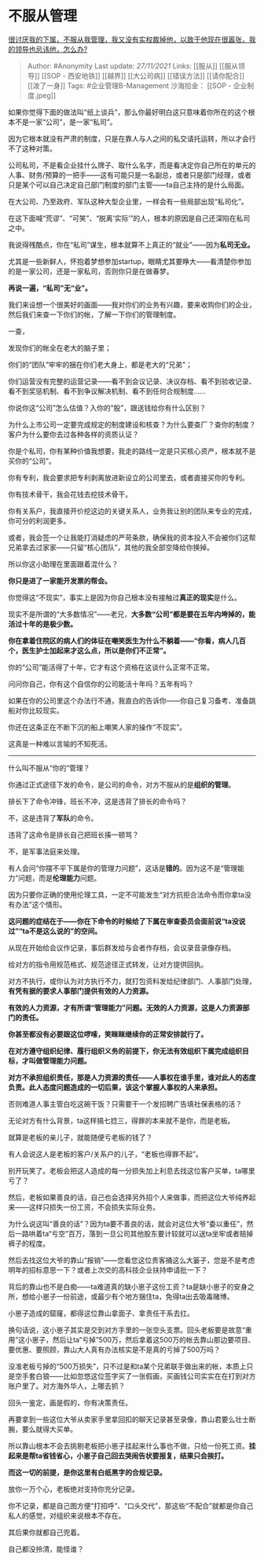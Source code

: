 # 不服从管理
[很讨厌我的下属，不服从我管理，我又没有实权裁掉他，以致于他现在很嚣张，我的领导也忌讳他，怎么办?](https://www.zhihu.com/question/35344560/answer/2244184465)

> Author: #Anonymity 
Last update: *27/11/2021* 
Links: [[服从]] [[服从领导]] [[SOP - 西安地铁]] [[越界]] [[大公司病]] [[错误方法]] [[请你配合]] [[泼了一身]]
Tags: #企业管理B-Management 
沙海拾金： [[SOP - 企业制度.jpeg]]
  


如果你觉得下面的做法叫“纸上谈兵”，那么你最好明白这只意味着你所在的这个根本不是一家“公司”，是一家“私司”。

因为它根本就没有严肃的制度，只是在靠人与人之间的私交请托运转，所以才会行不了这种对策。

公司私司，不是看企业挂什么牌子、取什么名字，而是看决定你自己所在的单元的人事、财务/预算的一把手——这有可能只是一名副总，或者只是部门经理，或者只是某个可以自己决定自己部门制度的部门主管——ta自己主持的是什么局面。

在大公司、乃至政府、军队这种大型企业里，一样会有一些局部出现“私司化”。

在这下面喊“荒谬”、“可笑”、“脱离‘实际’”的人，根本的原因是自己还深陷在私司之中。

我说得残酷点，你在“私司”谋生，根本就算不上真正的“就业”——因为**私司无业。**

尤其是一些新鲜人，怀抱着梦想参加startup，眼睛尤其要睁大——看清楚你参加的是一家公司，还是一家私司，否则你只是在做春梦。

**再说一遍，“私司”无“业”。**

我们来设想一个很美好的画面——我对你们的业务有兴趣，要来收购你们的企业，然后我们来查一下你们的帐，了解一下你们的管理制度。

一查，

发现你们的帐全在老大的脑子里；

你们的“团队”牢牢的捆在你们老大身上，都是老大的“兄弟”；

你们运营没有完整的运营记录——看不到会议记录、决议存档、看不到验收记录、看不到奖惩机制、看不到争议解决机制、看不到任何合规制度……  

你说你这“公司”怎么估值？入你的“股”，跟送钱给你有什么区别？

为什么上市公司一定要完成规定的制度建设和核查？为什么要查厂？查你的制度？客户为什么要你去过各种各样的资质认证？

你是个私司，你有某种价值我想要，我走的路线一定是只买核心资产，根本就不是买你的“公司”。

你有专利，我会要求把专利剥离放进新设立的公司里去，或者直接买你的专利。

你有技术骨干，我会花钱去挖技术骨干。

你有关系户，我直接开价挖这边的关键关系人，业务我让别的团队来专业的完成，你可分的利润更多。

或者，我会签一个让我能打消疑虑的严苛条款，确保我的资本投入不会被你们这帮兄弟拿去过家家——只留“核心团队”，其他的我全部空降给你换掉。

所以你这小助理在里面跟着混什么？

**你只是进了一家能开发票的帮会。**

你觉得这“不现实”，事实上是因为你自己根本没有接触过**真正的现实**是什么。

现实不是所谓的“大多数情况”——老兄，**大多数“公司”都是要在五年内垮掉的，能活过十年的是极少数。**

**你在拿着住院区的病人们的体征在嘲笑医生为什么不躺着——“你看，病人几百个，医生护士加起来才这么点，所以是你们不正常”。**

  

你的“公司”能活得了十年，它才有这个资格在这谈什么正常不正常。

问问你自己，你有这个自信你的公司能活十年吗？五年有吗？

如果在你的公司里这个办法行不通，我直白的告诉你——你自己复习备考、准备跳船对你比较现实。

你还在这条正在不断下沉的船上嘲笑人家的操作“不现实”。

这真是一种难以言喻的不知死活。

---

什么叫不服从“你的”管理？

你通过正式途径下发的命令，是公司的命令，对方不服从的是**组织的管理**。

排长下了命令冲锋，班长不冲，这是违背了排长的命令吗？

不，这是违背了**军队**的命令。

违背了这命令是排长自己把班长揍一顿骂？

不，是军事法庭来处理。

有人会问“你摆不平下属是你的管理力问题”，这话是**错的**。因为这不是“管理能力”问题，而是**伦理能力**问题。

因为只要你正确的使用伦理工具，一定不可能发生“对方抗拒合法命令而你拿ta没有办法”这个情形。

**这问题的症结在于——你在下命令的时候给了下属在审查委员会面前说“ta没说过”“ta不是这么说的”的空间。**

从现在开始给会议作记录，事后群发给与会者作存档，会议录音录像存档。

给对方的指令用规范格式、规范途径正式转发，让对方提供回执。

对方不执行，或你认为对方执行不力，就打包资料发给纪律部门、人事部门处理，**有凭有据的要求人事部门提供有效的人力资源。**

**有效的人力资源，才有所谓“管理能力”问题。无效的人力资源，这是人力资源部门的责任。**

**你甚至都没有必要跟这位啰嗦，笑眯眯继续你的正常安排就行了。**

  

**在对方遵守组织纪律、履行组织义务的前提下，你无法有效组织下属完成组织目标，才叫做管理能力问题。**

**对方不承担组织责任，那是人力资源的责任——人事权在谁手里，谁对此人的态度负责。此人态度问题造成的一切后果，该这个掌握人事权的人来承担。**

否则难道人事主管白吃这碗干饭？只需要干一个发招聘广告填社保表格的活？

  

无论对方有什么背景，ta这样搞七捻三，得罪的本来就不是你，而是老板。

就算是老板的亲儿子，就能随便亏老板的钱了？

有人会说这人是老板的客户/关系户的儿子，“老板也得罪不起”。

别开玩笑了。老板会把这人造成的每一分损失加上利息去找这位客户买单，ta哪里亏了？

然后，老板如果善良的话，自己也会选择另外招个人来做事，而把这位大爷纯养起来——这样只损失一份工资，不会损失实际业务。

为什么说这叫“善良的话”？因为ta要不善良的话，就会对这位大爷“委以重任”，然后一路哄着ta“亏空”百万，落到一旦公司其他股东要计较就可以送ta坐牢或者赔掉裤子的程度。

然后去找这位大爷的靠山“报销”——您看您这位贵客捅这么大篓子，您是不是考虑明年的招标意思一下？或者上次交的高科技企业扶持申请批一下？

背后的靠山也不是白痴——ta难道真的缺小崽子这份工资？ta是缺小崽子的安身之所，想给小崽子一份前途，或最少有个地方捆住ta，免得ta出去吸毒赌博。

小崽子造成的窟窿，都得这位靠山拿面子、拿责任干系去扛。

换句话说，这小崽子其实是交到对方手里的一张空头支票。回头老板要是故意“重用”这小崽子，然后让ta“亏掉”500万，然后拿着这500万的帐去靠山那边要项目、要优惠、要照顾，靠山大人真有办法核实是不是真的亏掉了500万吗？

没准老板亏掉的“500万损失”，只不过是和ta某个兄弟联手做出来的帐，本质上只是空手套白狼——比如忽悠这位签字买了一张假画，买画钱公司实实在在打到对方账户里了。对方海外华人，上哪去抓？

回头一鉴定，画是假的，你有决策责任。

再要拿到一些这位大爷从卖家手里拿回扣的聊天记录甚至录像，靠山君要么壮士断腕，要么就得大买单。

所以靠山根本不会去挑剔老板把小崽子挂起来什么事也不做，只给一份死工资。**挂起来是帮ta省钱省心，小崽子自己回去哭闹告状要报复，结果只会挨打。**

**而这一切的前提，是你这里有白纸黑字的合规记录。**

放你一万个心，老板绝对支持你充分记录。

你不记录，都是自己图方便“打招呼”、“口头交代”，那这些“不配合”就都是你自己私人的感觉，对组织来说根本不存在。

其后果你就都自己兜着。

自己都没拎清，能怪谁？